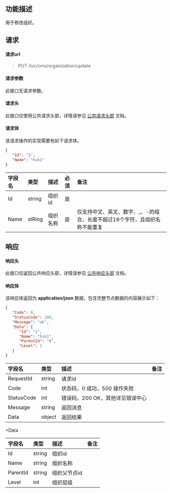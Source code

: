## 功能描述

用于修改组织。

## 请求

#### 请求url

> PUT /ivc/cms/organization/update

#### 请求参数

此接口无请求参数。

#### 请求头

此接口仅使用公共请求头部，详情请参见 [公共请求头部](https://cloud.tencent.com/document/product/1344/50451) 文档。

#### 请求体

该请求操作的实现需要有如下请求体。

```json
{
   "Id": "1",
   "Name": "hik1"
}
```

| 字段名 | 类型   | 描述     | 必须 | 备注                                                         |
| :----- | :----- | :------- | :--- | :----------------------------------------------------------- |
| Id     | string | 组织id   | 是   |                                                              |
| Name   | stRing | 组织名称 | 是   | 仅支持中文、英文、数字、_、-的组合，长度不超过16个字符，且组织名称不能重复 |

## 响应

#### 响应头

此接口仅返回公共响应头部，详情请参见 [公共响应头部](https://cloud.tencent.com/document/product/1344/50452) 文档。

#### 响应体

该响应体返回为 **application/json** 数据，包含完整节点数据的内容展示如下：

```json
{
   "Code": 0,
   "StatusCode": 200,
   "Message": "ok",
   "Data": {
      "Id": "1",
      "Name": "hik1",
      "ParentId": "0",
      "Level": 1
   }
}
```

| 字段名     | 类型   | 描述                             | 备注 |
| :--------- | :----- | :------------------------------- | :--- |
| RequestId  | string | 请求id                           |      |
| Code       | int    | 状态码，0 成功，500 操作失败     |      |
| StatusCode | int    | 错误码，200 OK，其他详见错误中心 |      |
| Message    | string | 返回消息                         |      |
| Data       | object | 返回结果                         |      |

+Data

| 字段名   | 类型   | 描述         | 备注 |
| :------- | :----- | :----------- | :--- |
| Id       | string | 组织id       |      |
| Name     | string | 组织名称     |      |
| ParentId | string | 组织父节点id |      |
| Level    | int    | 组织层级     |      |


